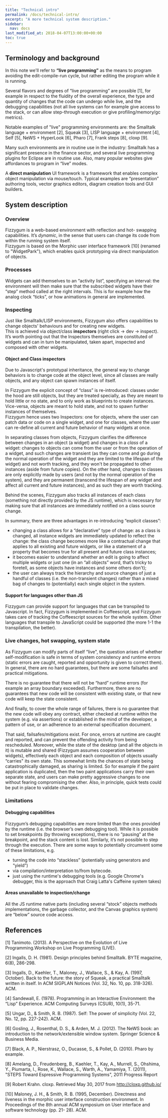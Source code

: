 ```yaml
---
title: "Technical intro"
permalink: /docs/technical-intro/
excerpt: "A more technical system description."
sidebar:
  nav: docs
last_modified_at: 2018-04-07T13:00:00+00:00
toc: true
---
```


## Terminology and background

In this note we'll refer to **“live programming”** as the means to program avoiding the edit-compile-run cycle, but rather editing the program while it is running.  

Several flavors and degrees of “live programming” are possible [1], for example in respect to the fluidity of the overall experience, the type and quantity of changes that the code can undergo while live, and the debugging capabilities (not all live systems can for example give access to the stack, or can allow step-through execution or give profiling/memory/gc metrics).  

Notable examples of "live" programming environments are: the Smalltalk language + environment [2], Squeak [3], LISP language + environment [4], Self [5], NeWS + HyperLook [6], Pharo [7], Frank steps [8], cloxp [9].  

Many such environments are in routine use in the industry: Smalltalk has a significant presence in the finance sector, and several live programming plugins for Eclipse are in routine use. Also, many popular websites give affordances to program in “live” modes.

A **direct manipulation** UI framework is a framework that enables complex object manipulation via mouse/touch. Typical examples are “presentation” authoring tools, vector graphics editors, diagram creation tools and GUI builders.


## System description

### Overview
Fizzygum is a web-based environment with reflection and hot- swapping capabilities. It’s _dynamic_, in the sense that users can change its code from within the running system itself.  
Fizzygum is based on the Morphic user interface framework [10] (renamed to "WidgetPark"), which enables quick prototyping via direct manipulation of objects.

### Processes
Widgets can add themselves to an “activity list”, specifying an interval: the environment will then make sure that the subscribed widgets have their “step” method called at the right intervals. This is for example how the analog clock “ticks”, or how animations in general are implemented.

### Inspecting
Just like Smalltalk/LISP environments, Fizzygum also offers capabilities to change objects' behaviours and for creating new widgets.  
This is achieved via object/class **inspectors** (right click -> dev -> inspect). It’s worth pointing out that the Inspectors themselves are constituted of widgets and can in turn be manipulated, taken apart, inspected and composed with other widgets.

#### Object and Class inspectors
Due to Javascript's prototypal inheritance, the general way to change behaviors is to change code at the object level, since all classes are really objects, and any object can spawn instances of itself.  

In Fizzygum the explicit concept of “class” is re-introduced: classes under the hood are still objects, but they are treated specially, as they are meant to hold little or no state, and to only work as blueprints to create instances. Vice-versa, objects are meant to hold state, and not to spawn further instances of themselves.  
Fizzygum hence uses two Inspectors: one for objects, where the user can patch data or code on a single widget, and one for classes, where the user can re-define all current and future behavior of many widgets at once.  

In separating classes from objects, Fizzygum clarifies the difference between changes in an object (a widget) and changes in a _class_ of a widget: changes to objects can come from the user or from the operation of a widget, and such changes are transient (as they can come and go during the normal operation of the widget and they are limited to the lifespan of the widget) and not worth tracking, and they won't be propagated to other instances (aside from future copies). On the other hand, changes to classes are only explicitly made by users (and not by the normal operation of the system), and they are permanent (transcend the lifespan of any widget and affect all current and future instances), and as such they are worth tracking.  

Behind the scenes, Fizzygum also tracks all instances of each class (something not directly provided by the JS runtime), which is necessary for making sure that all instances are immediately notified on a class source change.  

In summary, there are three advantages in re-introducing “explicit classes”:

* changing a class allows for a “declarative” type of change: as a class is changed, all instance widgets are immediately updated to reflect the change: the class change becomes more like a contractual change that applies to all existing and future widgets, or like a statement of a property that becomes true for all present and future class instances;
* it becomes easier to understand whether an edit is going to affect multiple widgets or just one (in an “all objects” word, that’s tricky to foretell, as some objects have instances and some others don't);
* the user can always track the hierarchy and source changes of just a handful of classes (i.e. the non-transient changes) rather than a mixed bag of changes to (potentially) each single object in the system.

#### Support for languages other than JS
Fizzygum can provide support for languages that can be transpiled to Javascript. In fact, Fizzygum is implemented in Coffeescript, and Fizzygum takes care of tracking the Coffeescript sources for the whole system. Other languages that transpile to JavaScript could be supported (the more 1-1 the transpilation, the better).

### Live changes, hot swapping, system state

As Fizzygum can modify parts of itself “live", the question arises of whether self-modification is safe in terms of system consistency and runtime errors (static errors are caught, reported and opportunity is given to correct them). In general, there are no hard guarantees, but there are some failsafes and practical mitigations.  

There is no guarantee that there will not be “hard” runtime errors (for example an array boundary exceeded). Furthermore, there are no guarantees that new code will be consistent with existing state, or that new code will keep the state consistent.  

And finally, to cover the whole range of failures, there is no guarantee that the new code will obey any contract, either checked at runtime within the system (e.g. via assertions) or established in the mind of the developer, a pattern of use, or an adherence to an external specification document.  

That said, failsafes/mitigations exist. For once, errors at runtime are caught and reported, and can prevent the offending activity from being rescheduled. Moreover, while the state of the desktop (and all the objects in it) is mutable and shared (Fizzygum assumes cooperation between widgets), effectively each object and each composition of objects usually “carries" its own state. This somewhat limits the chances of state being catastrophically damaged, as sharing is limited. So for example if the paint application is duplicated, then the two paint applications carry their own separate state, and users can make pretty aggressive changes to one without fearing compromising the other.
Also, in principle, quick tests could be put in place to validate changes.

### Limitations

#### Debugging capabilities
Fizzygum’s debugging capabilities are more limited than the ones provided by the runtime (i.e. the browser’s own debugging tool). While it is possible to set breakpoints (by throwing exceptions), there is no “pausing” at the breakpoint, and the stack content is lost. Similarly, it’s not possible to step through the execution. There are some ways to potentially circumvent some of these limitations, e.g.
* turning the code into “stackless” (potentially using generators and “yield”)
* via compilation/interpretation to/from bytecode.
* just using the runtime's debugging tools (e.g. Google Chrome's debugger, this is the approach that Craig Latta's Caffeine system takes)

#### Areas unavailable to inspection/change
All the JS runtime native parts (including several “stock” objects methods implementations, the garbage collector, and the Canvas graphics system) are “below” source code access.

## References  

[1] Tanimoto. (2013). A Perspective on the Evolution of Live Programming.Workshop on Live Programming (LIVE).  

[2] Ingalls, D. H. (1981). Design principles behind Smalltalk. BYTE magazine, 6(8), 286-298.  

[3] Ingalls, D., Kaehler, T., Maloney, J., Wallace, S., & Kay, A. (1997, October). Back to the future: the story of Squeak, a practical Smalltalk written in itself. In ACM SIGPLAN Notices (Vol. 32, No. 10, pp. 318-326). ACM.  

[4] Sandewall, E. (1978). Programming in an Interactive Environment: the “Lisp” Experience. ACM Computing Surveys (CSUR), 10(1), 35-71.  

[5] Ungar, D., & Smith, R. B. (1987). Self: The power of simplicity (Vol. 22, No. 12, pp. 227-242). ACM.  

[6] Gosling, J., Rosenthal, D. S., & Arden, M. J. (2012). The NeWS book: an introduction to the network/extensible window system. Springer Science & Business Media.  

[7] Black, A. P., Nierstrasz, O., Ducasse, S., & Pollet, D. (2010). Pharo by example.  

[8] Amelang, D., Freudenberg, B., Kaehler, T., Kay, A., Murrell, S., Ohshima, Y., Piumarta, I., Rose, K., Wallace, S., Warth, A., Yamamiya, T. (2011), "STEPS Toward Espressive Programming Systems", 2011 Progress Report  

[9] Robert Krahn. cloxp. Retrieved May 30, 2017 from http://cloxp.github.io/  

[10] Maloney, J. H., & Smith, R. B. (1995, December). Directness and liveness in the morphic user interface construction environment. In Proceedings of the 8th annual ACM symposium on User interface and software technology (pp. 21- 28). ACM.
